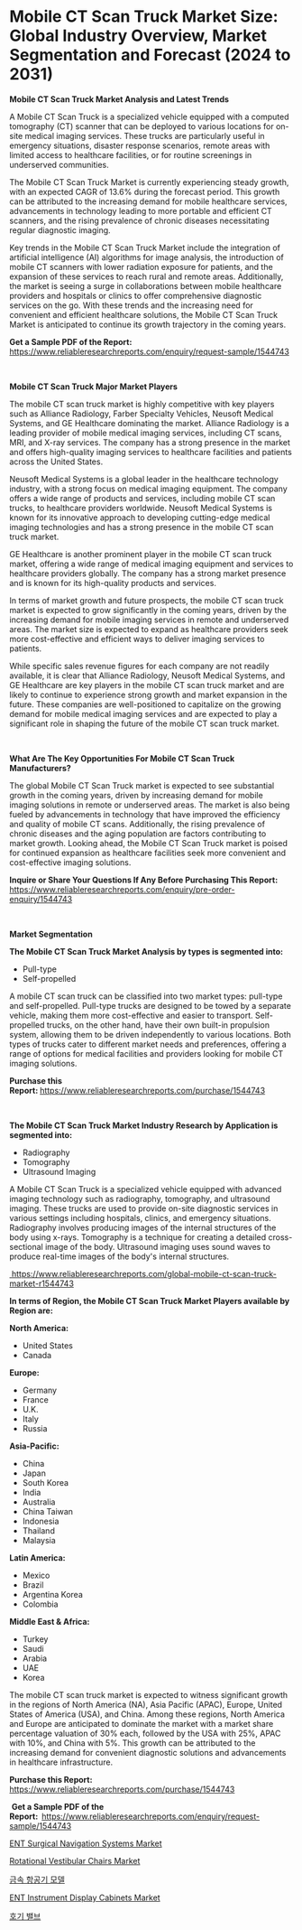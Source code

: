 <p><h1>Mobile CT Scan Truck Market Size: Global Industry Overview, Market Segmentation and Forecast (2024 to 2031)</h1></p><p><strong>Mobile CT Scan Truck Market Analysis and Latest Trends</strong></p>
<p><p>A Mobile CT Scan Truck is a specialized vehicle equipped with a computed tomography (CT) scanner that can be deployed to various locations for on-site medical imaging services. These trucks are particularly useful in emergency situations, disaster response scenarios, remote areas with limited access to healthcare facilities, or for routine screenings in underserved communities.</p><p>The Mobile CT Scan Truck Market is currently experiencing steady growth, with an expected CAGR of 13.6% during the forecast period. This growth can be attributed to the increasing demand for mobile healthcare services, advancements in technology leading to more portable and efficient CT scanners, and the rising prevalence of chronic diseases necessitating regular diagnostic imaging.</p><p>Key trends in the Mobile CT Scan Truck Market include the integration of artificial intelligence (AI) algorithms for image analysis, the introduction of mobile CT scanners with lower radiation exposure for patients, and the expansion of these services to reach rural and remote areas. Additionally, the market is seeing a surge in collaborations between mobile healthcare providers and hospitals or clinics to offer comprehensive diagnostic services on the go. With these trends and the increasing need for convenient and efficient healthcare solutions, the Mobile CT Scan Truck Market is anticipated to continue its growth trajectory in the coming years.</p></p>
<p><strong>Get a Sample PDF of the Report:&nbsp;</strong> <a href="https://www.reliableresearchreports.com/enquiry/request-sample/1544743">https://www.reliableresearchreports.com/enquiry/request-sample/1544743</a></p>
<p>&nbsp;</p>
<p><strong>Mobile CT Scan Truck Major Market Players</strong></p>
<p><p>The mobile CT scan truck market is highly competitive with key players such as Alliance Radiology, Farber Specialty Vehicles, Neusoft Medical Systems, and GE Healthcare dominating the market. Alliance Radiology is a leading provider of mobile medical imaging services, including CT scans, MRI, and X-ray services. The company has a strong presence in the market and offers high-quality imaging services to healthcare facilities and patients across the United States.</p><p>Neusoft Medical Systems is a global leader in the healthcare technology industry, with a strong focus on medical imaging equipment. The company offers a wide range of products and services, including mobile CT scan trucks, to healthcare providers worldwide. Neusoft Medical Systems is known for its innovative approach to developing cutting-edge medical imaging technologies and has a strong presence in the mobile CT scan truck market.</p><p>GE Healthcare is another prominent player in the mobile CT scan truck market, offering a wide range of medical imaging equipment and services to healthcare providers globally. The company has a strong market presence and is known for its high-quality products and services.</p><p>In terms of market growth and future prospects, the mobile CT scan truck market is expected to grow significantly in the coming years, driven by the increasing demand for mobile imaging services in remote and underserved areas. The market size is expected to expand as healthcare providers seek more cost-effective and efficient ways to deliver imaging services to patients.</p><p>While specific sales revenue figures for each company are not readily available, it is clear that Alliance Radiology, Neusoft Medical Systems, and GE Healthcare are key players in the mobile CT scan truck market and are likely to continue to experience strong growth and market expansion in the future. These companies are well-positioned to capitalize on the growing demand for mobile medical imaging services and are expected to play a significant role in shaping the future of the mobile CT scan truck market.</p></p>
<p>&nbsp;</p>
<p><strong>What Are The Key Opportunities For Mobile CT Scan Truck Manufacturers?</strong></p>
<p><p>The global Mobile CT Scan Truck market is expected to see substantial growth in the coming years, driven by increasing demand for mobile imaging solutions in remote or underserved areas. The market is also being fueled by advancements in technology that have improved the efficiency and quality of mobile CT scans. Additionally, the rising prevalence of chronic diseases and the aging population are factors contributing to market growth. Looking ahead, the Mobile CT Scan Truck market is poised for continued expansion as healthcare facilities seek more convenient and cost-effective imaging solutions.</p></p>
<p><strong>Inquire or Share Your Questions If Any Before Purchasing This Report:</strong> <a href="https://www.reliableresearchreports.com/enquiry/pre-order-enquiry/1544743">https://www.reliableresearchreports.com/enquiry/pre-order-enquiry/1544743</a></p>
<p>&nbsp;</p>
<p><strong>Market Segmentation</strong></p>
<p><strong>The Mobile CT Scan Truck Market Analysis by types is segmented into:</strong></p>
<p><ul><li>Pull-type</li><li>Self-propelled</li></ul></p>
<p><p>A mobile CT scan truck can be classified into two market types: pull-type and self-propelled. Pull-type trucks are designed to be towed by a separate vehicle, making them more cost-effective and easier to transport. Self-propelled trucks, on the other hand, have their own built-in propulsion system, allowing them to be driven independently to various locations. Both types of trucks cater to different market needs and preferences, offering a range of options for medical facilities and providers looking for mobile CT imaging solutions.</p></p>
<p><strong>Purchase this Report:&nbsp;</strong><a href="https://www.reliableresearchreports.com/purchase/1544743">https://www.reliableresearchreports.com/purchase/1544743</a></p>
<p>&nbsp;</p>
<p><strong>The Mobile CT Scan Truck Market Industry Research by Application is segmented into:</strong></p>
<p><ul><li>Radiography</li><li>Tomography</li><li>Ultrasound Imaging</li></ul></p>
<p><p>A Mobile CT Scan Truck is a specialized vehicle equipped with advanced imaging technology such as radiography, tomography, and ultrasound imaging. These trucks are used to provide on-site diagnostic services in various settings including hospitals, clinics, and emergency situations. Radiography involves producing images of the internal structures of the body using x-rays. Tomography is a technique for creating a detailed cross-sectional image of the body. Ultrasound imaging uses sound waves to produce real-time images of the body's internal structures.</p></p>
<p><a href="https://www.reliableresearchreports.com/global-mobile-ct-scan-truck-market-r1544743">&nbsp;https://www.reliableresearchreports.com/global-mobile-ct-scan-truck-market-r1544743</a></p>
<p><strong>In terms of Region, the Mobile CT Scan Truck Market Players available by Region are:</strong></p>
<p>
    <p> <strong> North America: </strong>
        <ul>
            <li>United States</li>
            <li>Canada</li>
        </ul>
        </p> 
    <p> <strong> Europe: </strong>
        <ul>
            <li>Germany</li>
            <li>France</li>
            <li>U.K.</li>
            <li>Italy</li>
            <li>Russia</li>
        </ul>
        </p> 
    <p> <strong> Asia-Pacific: </strong>
        <ul>
            <li>China</li>
            <li>Japan</li>
            <li>South Korea</li>
            <li>India</li>
            <li>Australia</li>
            <li>China Taiwan</li>
            <li>Indonesia</li>
            <li>Thailand</li>
            <li>Malaysia</li>
        </ul>
        </p> 
    <p> <strong> Latin America: </strong>
        <ul>
            <li>Mexico</li>
            <li>Brazil</li>
            <li>Argentina Korea</li>
            <li>Colombia</li>
        </ul>
        </p> 
    <p> <strong> Middle East & Africa: </strong>
        <ul>
            <li>Turkey</li>
            <li>Saudi</li>
            <li>Arabia</li>
            <li>UAE</li>
            <li>Korea</li>
        </ul>
    </p>
    </p>
<p><p>The mobile CT scan truck market is expected to witness significant growth in the regions of North America (NA), Asia Pacific (APAC), Europe, United States of America (USA), and China. Among these regions, North America and Europe are anticipated to dominate the market with a market share percentage valuation of 30% each, followed by the USA with 25%, APAC with 10%, and China with 5%. This growth can be attributed to the increasing demand for convenient diagnostic solutions and advancements in healthcare infrastructure.</p></p>
<p><strong>Purchase this Report: </strong><a href="https://www.reliableresearchreports.com/purchase/1544743">https://www.reliableresearchreports.com/purchase/1544743</a></p>
<p>&nbsp;<strong>Get a Sample PDF of the Report:&nbsp;&nbsp;</strong><a href="https://www.reliableresearchreports.com/enquiry/request-sample/1544743">https://www.reliableresearchreports.com/enquiry/request-sample/1544743</a></p>
<p><strong></strong></p>
<p><p><a href="https://github.com/LouieAltenwert/Market-Research-Report-List-1/blob/main/ent-surgical-navigation-systems-market.md">ENT Surgical Navigation Systems Market</a></p><p><a href="https://github.com/ChiragRP21/Market-Research-Report-List-5/blob/main/rotational-vestibular-chairs-market.md">Rotational Vestibular Chairs Market</a></p><p><a href="https://github.com/bvubpqd5241630/Market-Research-Report-List-3/blob/main/623467976187.md">금속 항공기 모델</a></p><p><a href="https://github.com/thomasBaker655/Market-Research-Report-List-1/blob/main/ent-instrument-display-cabinets-market.md">ENT Instrument Display Cabinets Market</a></p><p><a href="https://github.com/ThomasElmes2022/Market-Research-Report-List-2/blob/main/951250776186.md">호기 밸브</a></p></p>